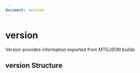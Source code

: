 ```yaml
---
document: version
---
```


# version

Version provides information exported from MTGJSON builds

## version Structure

<GenerateTable/>